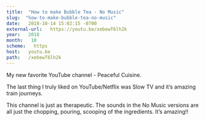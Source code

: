 ```yaml
---
title:  "How to make Bubble Tea - No Music" 
slug:  "how-to-make-bubble-tea-no-music" 
date:   2018-10-14 15:02:15 -0700 
external-url:   https://youtu.be/xebewT6lh2k 
year:   2018 
month:   10 
scheme:   https 
host:   youtu.be 
path:   /xebewT6lh2k 
---
```


My new favorite YouTube channel - Peaceful Cuisine. 

The last thing I truly liked on YouTube/Netflix was Slow TV and it’s amazing train journeys. 

This channel is just as therapeutic. The sounds in the No Music versions are all just the chopping, pouring, scooping of the ingredients. It’s amazing!!